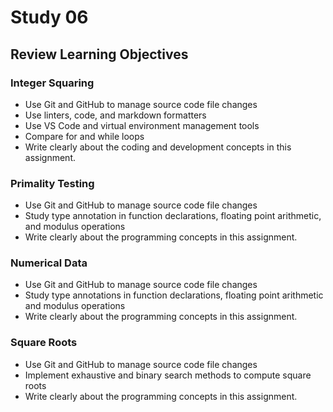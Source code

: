 # Study 06

## Review Learning Objectives

### Integer Squaring

- Use Git and GitHub to manage source code file changes
- Use linters, code, and markdown formatters
- Use VS Code and virtual environment management tools
- Compare for and while loops
- Write clearly about the coding and development concepts in this assignment.

### Primality Testing

- Use Git and GitHub to manage source code file changes
- Study type annotation in function declarations, floating point arithmetic, and modulus operations
- Write clearly about the programming concepts in this assignment.

### Numerical Data

- Use Git and GitHub to manage source code file changes
- Study type annotations in function declarations, floating point arithmetic and modulus operations
- Write clearly about the programming concepts in this assignment.

### Square Roots

- Use Git and GitHub to manage source code file changes
- Implement exhaustive and binary search methods to compute square roots
- Write clearly about the programming concepts in this assignment.
